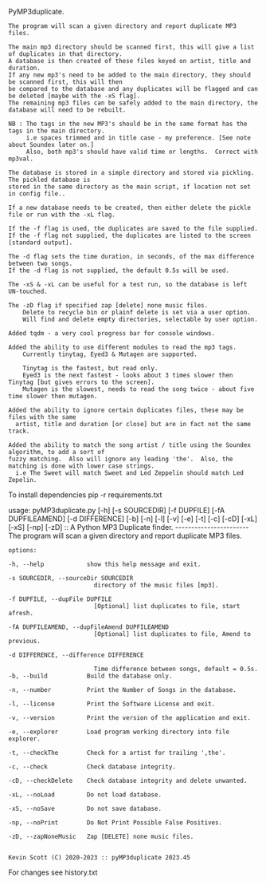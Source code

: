  PyMP3duplicate.

    The program will scan a given directory and report duplicate MP3 files.
    
    The main mp3 directory should be scanned first, this will give a list of duplicates in that directory.
    A database is then created of these files keyed on artist, title and duration.
    If any new mp3's need to be added to the main directory, they should be scanned first, this will then
    be compared to the database and any duplicates will be flagged and can be deleted [maybe with the -xS flag].
    The remaining mp3 files can be safely added to the main directory, the database will need to be rebuilt.
    
    NB : The tags in the new MP3's should be in the same format has the tags in the main directory.
         i.e spaces trimmed and in title case - my preference. [See note about Soundex later on.]
         Also, both mp3's should have valid time or lengths.  Correct with mp3val.
    
    The database is stored in a simple directory and stored via pickling.  The pickled database is
    stored in the same directory as the main script, if location not set in config file..
    
    If a new database needs to be created, then either delete the pickle file or run with the -xL flag.
    
    If the -f flag is used, the duplicates are saved to the file supplied.
    If the -f flag not supplied, the duplicates are listed to the screen [standard output].
    
    The -d flag sets the time duration, in seconds, of the max difference between two songs.
    If the -d flag is not supplied, the default 0.5s will be used.
    
    The -xS & -xL can be useful for a test run, so the database is left UN-touched.
    
    The -zD flag if specified zap [delete] none music files.
        Delete to recycle bin or plainf delete is set via a user option.
        Will find and delete empty directories, selectable by user option.
    
    Added tqdm - a very cool progress bar for console windows.
    
    Added the ability to use different modules to read the mp3 tags.
        Currently tinytag, Eyed3 & Mutagen are supported.
    
        Tinytag is the fastest, but read only.
        Eyed3 is the next fastest - looks about 3 times slower then Tinytag [but gives errors to the screen].
        Mutagen is the slowest, needs to read the song twice - about five time slower then mutagen.
    
    Added the ability to ignore certain duplicates files, these may be files with the same
      artist, title and duration [or close] but are in fact not the same track.
    
    Added the ability to match the song artist / title using the Soundex algorithm, to add a sort of
    fuzzy matching.  Also will ignore any leading 'the'.  Also, the matching is done with lower case strings.
      i.e The Sweet will match Sweet and Led Zeppelin should match Led Zepelin.

To install dependencies pip -r requirements.txt

usage: pyMP3duplicate.py [-h] [-s SOURCEDIR] [-f DUPFILE] [-fA DUPFILEAMEND] [-d DIFFERENCE] [-b] [-n] [-l] [-v] [-e] [-t] [-c] [-cD] [-xL] [-xS] [-np] [-zD]
::
    A Python MP3 Duplicate finder.
    -----------------------
    The program will scan a given directory and report duplicate MP3 files.

    options:
    
    -h, --help            show this help message and exit.
    
    -s SOURCEDIR, --sourceDir SOURCEDIR
                            directory of the music files [mp3].
    
    -f DUPFILE, --dupFile DUPFILE
                            [Optional] list duplicates to file, start afresh.
    
    -fA DUPFILEAMEND, --dupFileAmend DUPFILEAMEND
                            [Optional] list duplicates to file, Amend to previous.
    
    -d DIFFERENCE, --difference DIFFERENCE
    
                            Time difference between songs, default = 0.5s.
    -b, --build           Build the database only.
    
    -n, --number          Print the Number of Songs in the database.
    
    -l, --license         Print the Software License and exit.
    
    -v, --version         Print the version of the application and exit.
    
    -e, --explorer        Load program working directory into file explorer.
    
    -t, --checkThe        Check for a artist for trailing ',the'.
    
    -c, --check           Check database integrity.
    
    -cD, --checkDelete    Check database integrity and delete unwanted.
    
    -xL, --noLoad         Do not load database.
    
    -xS, --noSave         Do not save database.
    
    -np, --noPrint        Do Not Print Possible False Positives.
    
    -zD, --zapNoneMusic   Zap [DELETE] none music files.
    
    
    Kevin Scott (C) 2020-2023 :: pyMP3duplicate 2023.45

For changes see history.txt
